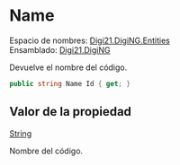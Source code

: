 # Name

Espacio de nombres: [Digi21.DigiNG.Entities](../../../)  
Ensamblado: [Digi21.DigiNG](../../../../)

Devuelve el nombre del código.

```csharp
public string Name Id { get; }
```

## Valor de la propiedad

[String](https://docs.microsoft.com/en-us/dotnet/api/system.string?view=net-5.0)

Nombre del código.



